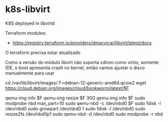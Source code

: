 # k8s-libvirt
K8S deployed in libvirtd

Terraform modules:
 - https://registry.terraform.io/providers/dmacvicar/libvirt/latest/docs

O terraform precisa estar atualizado


Como a versão do módulo libvirt não suporta cdrom como virtio, somente IDE, o boot apresenta crash no kernel, então vamos ajustar o disco manualmente para usar

cd /var/lib/libvirt/images/
F=debian-12-generic-amd64.qcow2
wget https://cloud.debian.org/images/cloud/bookworm/latest/$F

qemu-img info $F
qemu-img resize $F 30G
qemu-img info $F
sudo modprobe nbd max_part=10
sudo qemu-nbd -c /dev/nbd0 $F
sudo fdisk -l /dev/nbd0
sudo growpart /dev/nbd0 1
sudo fdisk -l /dev/nbd0
sudo resize2fs /dev/nbd0p1
sudo qemu-nbd -d /dev/nbd0
sudo modprobe -r nbd

